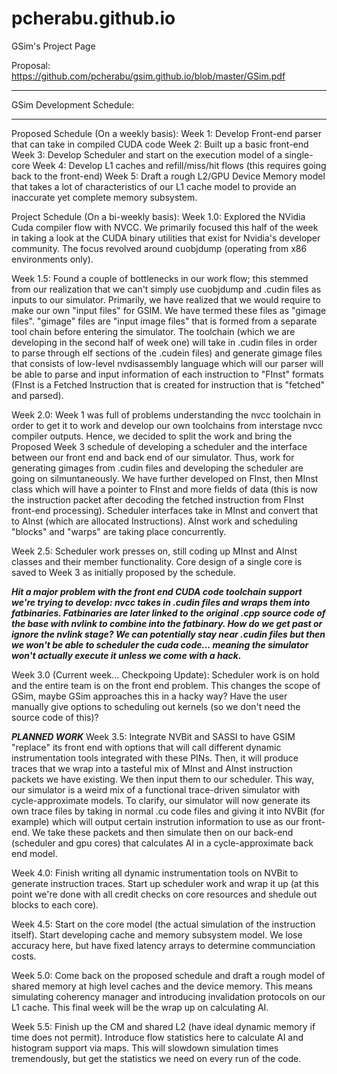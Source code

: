 # pcherabu.github.io
GSim's Project Page

Proposal: https://github.com/pcherabu/gsim.github.io/blob/master/GSim.pdf

_________________________________________________________________________________________________________________________________
GSim Development Schedule:
________________________________________________________________________

Proposed Schedule (On a weekly basis):
Week 1: Develop Front-end parser that can take in compiled CUDA code
Week 2: Built up a basic front-end
Week 3: Develop Scheduler and start on the execution model of a single-core
Week 4: Develop L1 caches and refill/miss/hit flows (this requires going back to the front-end)
Week 5: Draft a rough L2/GPU Device Memory model that takes a lot of characteristics of our L1 cache model to provide an inaccurate yet complete memory subsystem.

Project Schedule (On a bi-weekly basis):
Week 1.0: Explored the NVidia Cuda compiler flow with NVCC. We primarily focused this half of the week in taking a look at the CUDA binary utilities that exist for Nvidia's developer community. The focus revolved around cuobjdump (operating from x86 environments only).

Week 1.5: Found a couple of bottlenecks in our work flow; this stemmed from our realization that we can't simply use cuobjdump and .cudin files as inputs to our simulator. Primarily, we have realized that we would require to make our own "input files" for GSIM. We have termed these files as "gimage files". "gimage" files are "input image files" that is formed from a separate tool chain before entering the simulator. The toolchain (which we are developing in the second half of week one) will take in .cudin files in order to parse through elf sections of the .cudein files) and generate gimage files that consists of low-level nvdisassembly language which will our parser will be able to parse and input information of each instruction to "FInst" formats (FInst is a Fetched Instruction that is created for instruction that is "fetched" and parsed).

Week 2.0: Week 1 was full of problems understanding the nvcc toolchain in order to get it to work and develop our own toolchains from interstage nvcc compiler outputs. Hence, we decided to split the work and bring the Proposed Week 3 schedule of developing a scheduler and the interface between our front end and back end of our simulator. Thus, work for generating gimages from .cudin files and developing the scheduler are going on silmuntaneously. We have further developed on FInst, then MInst class which will have a pointer to FInst and more fields of data (this is now the instruction packet after decoding the fetched instruction from FInst front-end processing). Scheduler interfaces take in MInst and convert that to AInst (which are allocated Instructions). AInst work and scheduling "blocks" and "warps" are taking place concurrently.

Week 2.5: Scheduler work presses on, still coding up MInst and AInst classes and their member functionality. Core design of a single core is saved to Week 3 as initially proposed by the schedule.

***Hit a major problem with the front end CUDA code toolchain support we're trying to develop: nvcc takes in .cudin files and wraps them into fatbinaries. Fatbinaries are later linked to the original .cpp source code of the base with nvlink to combine into the fatbinary. How do we get past or ignore the nvlink stage? We can potentially stay near .cudin files but then we won't be able to scheduler the cuda code... meaning the simulator won't actually execute it unless we come with a hack.***

Week 3.0 (Current week... Checkpoing Update): Scheduler work is on hold and the entire team is on the front end problem. This changes the scope of GSim, maybe GSim approaches this in a hacky way? Have the user manually give options to scheduling out kernels (so we don't need the source code of this)?

***PLANNED WORK***
Week 3.5: Integrate NVBit and SASSI to have GSIM "replace" its front end with options that will call different dynamic instrumentation tools integrated with these PINs. Then, it will produce traces that we wrap into a tasteful mix of MInst and AInst instruction packets we have existing. We then input them to our scheduler. This way, our simulator is a weird mix of a functional trace-driven simulator with cycle-approximate models. To clarify, our simulator will now generate its own trace files by taking in normal .cu code files and giving it into NVBit (for example) which will output certain instrution information to use as our front-end. We take these packets and then simulate then on our back-end (scheduler and gpu cores) that calculates AI in a cycle-approximate back end model.

Week 4.0: Finish writing all dynamic instrumentation tools on NVBit to generate instruction traces. Start up scheduler work and wrap it up (at this point we're done with all credit checks on core resources and shedule out blocks to each core).

Week 4.5: Start on the core model (the actual simulation of the instruction itself). Start developing cache and memory subsystem model. We lose accuracy here, but have fixed latency arrays to determine communciation costs.

Week 5.0: Come back on the proposed schedule and draft a rough model of shared memory at high level caches and the device memory. This means simulating coherency manager and introducing invalidation protocols on our L1 cache. This final week will be the wrap up on calculating AI.

Week 5.5: Finish up the CM and shared L2 (have ideal dynamic memory if time does not permit). Introduce flow statistics here to calculate AI and histogram support via maps. This will slowdown simulation times tremendously, but get the statistics we need on every run of the code.
